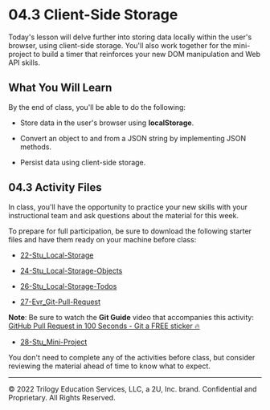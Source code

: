 # 04.3 Client-Side Storage
Today's lesson will delve further into storing data locally within the user's browser, using client-side storage. You'll also work together for the mini-project to build a timer that reinforces your new DOM manipulation and Web API skills.

## What You Will Learn
By the end of class, you'll be able to do the following:

* Store data in the user's browser using **localStorage**.

* Convert an object to and from a JSON string by implementing JSON methods.

* Persist data using client-side storage.

## 04.3 Activity Files
In class, you'll have the opportunity to practice your new skills with your instructional team and ask questions about the material for this week.

To prepare for full participation, be sure to download the following starter files and have them ready on your machine before class:
* [22-Stu_Local-Storage](https://static.fullstack-bootcamp.com/lesson-files/04-Web-APIs/22-Stu_Local-Storage.zip)

* [24-Stu_Local-Storage-Objects](https://static.fullstack-bootcamp.com/lesson-files/04-Web-APIs/24-Stu_Local-Storage-Objects.zip)

* [26-Stu_Local-Storage-Todos](https://static.fullstack-bootcamp.com/lesson-files/04-Web-APIs/26-Stu_Local-Storage-Todos.zip)

* [27-Evr_Git-Pull-Request](https://static.fullstack-bootcamp.com/lesson-files/04-Web-APIs/27-Evr_Git-Pull-Request.zip)

**Note**: Be sure to watch the **Git Guide** video that accompanies this activity: [GitHub Pull Request in 100 Seconds - Git a FREE sticker 🔥
](https://www.youtube.com/watch?v=8lGpZkjnkt4)

* [28-Stu_Mini-Project](https://static.fullstack-bootcamp.com/lesson-files/04-Web-APIs/28-Stu_Mini-Project.zip)

You don't need to complete any of the activities before class, but consider reviewing the material ahead of time to know what to expect.

---
© 2022 Trilogy Education Services, LLC, a 2U, Inc. brand. Confidential and Proprietary. All Rights Reserved.
